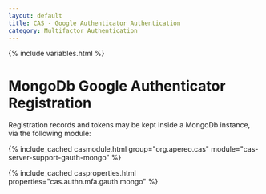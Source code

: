 ```yaml
---
layout: default
title: CAS - Google Authenticator Authentication
category: Multifactor Authentication
---
```


{% include variables.html %}

# MongoDb Google Authenticator Registration

Registration records and tokens may be kept inside a MongoDb instance, via the following module:

{% include_cached casmodule.html group="org.apereo.cas" module="cas-server-support-gauth-mongo" %}

{% include_cached casproperties.html properties="cas.authn.mfa.gauth.mongo" %}
